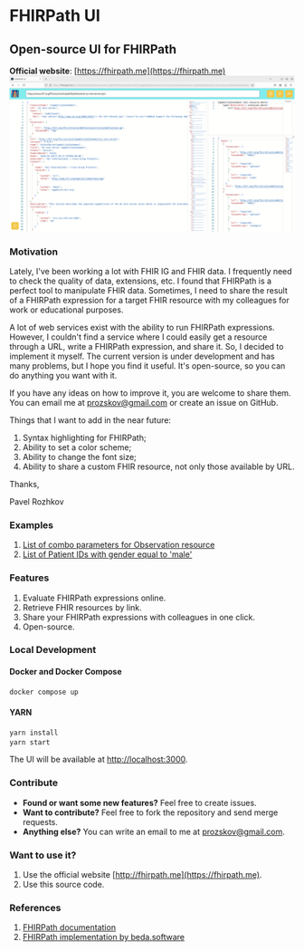 # FHIRPath UI
## Open-source UI for FHIRPath
**Official website**: [https://fhirpath.me](https://fhirpath.me)
![FHIRPath UI](./fhirpath-ui-3.png)
### Motivation
Lately, I've been working a lot with FHIR IG and FHIR data. I frequently need to check the quality of data, extensions, etc. I found that FHIRPath is a perfect tool to manipulate FHIR data. Sometimes, I need to share the result of a FHIRPath expression for a target FHIR resource with my colleagues for work or educational purposes.

A lot of web services exist with the ability to run FHIRPath expressions. However, I couldn't find a service where I could easily get a resource through a URL, write a FHIRPath expression, and share it. So, I decided to implement it myself. The current version is under development and has many problems, but I hope you find it useful. It's open-source, so you can do anything you want with it.

If you have any ideas on how to improve it, you are welcome to share them. You can email me at prozskov@gmail.com or create an issue on GitHub.

Things that I want to add in the near future:
1. Syntax highlighting for FHIRPath;
2. Ability to set a color scheme;
3. Ability to change the font size;
4. Ability to share a custom FHIR resource, not only those available by URL.

Thanks,

Pavel Rozhkov
### Examples
1. [List of combo parameters for Observation resource](https://fhirpath.me?url=https%3A%2F%2Fwww.hl7.org%2Ffhir%2Fus%2Fcore%2FCapabilityStatement-us-core-server.json&expression=CapabilityStatement.rest.resource.where(%0A%20%20%20%20type%3D'Observation').extension.where(%0A%20%20%20%20%20%20%20%20url%3D'http%3A%2F%2Fhl7.org%2Ffhir%2FStructureDefinition%2Fcapabilitystatement-search-parameter-combination'))
2. [List of Patient IDs with gender equal to 'male'](https://fhirpath.me?url=https%3A%2F%2Fserver.fire.ly%2FPatient&expression=Bundle.entry.resource.where(gender%3D'male').id)
### Features
1. Evaluate FHIRPath expressions online.
2. Retrieve FHIR resources by link.
3. Share your FHIRPath expressions with colleagues in one click.
4. Open-source.
### Local Development
#### Docker and Docker Compose
```bash
docker compose up
```
#### YARN
```bash
yarn install
yarn start
```

The UI will be available at [http://localhost:3000](http://localhost:3000).

### Contribute
* **Found or want some new features?** Feel free to create issues.
* **Want to contribute?** Feel free to fork the repository and send merge requests.
* **Anything else?** You can write an email to me at prozskov@gmail.com.

### Want to use it?
1. Use the official website [http://fhirpath.me](https://fhirpath.me).
2. Use this source code.

### References
1. [FHIRPath documentation](https://build.fhir.org/fhirpath.html)
2. [FHIRPath implementation by beda.software](https://github.com/beda-software/fhirpath-py)
